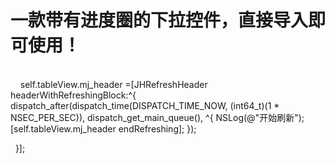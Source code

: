 # 一款带有进度圈的下拉控件，直接导入即可使用！ 
</br>    
    self.tableView.mj_header =[JHRefreshHeader headerWithRefreshingBlock:^{
        dispatch_after(dispatch_time(DISPATCH_TIME_NOW, (int64_t)(1 * NSEC_PER_SEC)), dispatch_get_main_queue(), ^{
             NSLog(@"开始刷新");
             [self.tableView.mj_header endRefreshing];
        });
       
        
    }];
</br>
